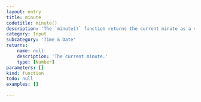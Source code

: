 ```yaml
---
layout: entry
title: minute
codetitle: minute()
description: 'The `minute()` function returns the current minute as a value from `0` - `59`.'
category: Input
subcategory: 'Time & Date'
returns:
    name: null
    description: 'The current minute.'
    type: [Number]
parameters: []
kind: function
todo: null
examples: []

---
```

